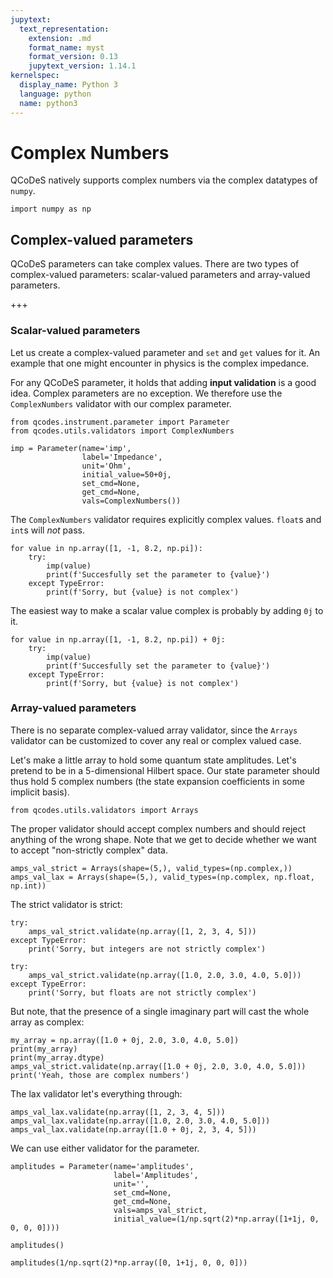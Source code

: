 ```yaml
---
jupytext:
  text_representation:
    extension: .md
    format_name: myst
    format_version: 0.13
    jupytext_version: 1.14.1
kernelspec:
  display_name: Python 3
  language: python
  name: python3
---
```


# Complex Numbers

QCoDeS natively supports complex numbers via the complex datatypes of `numpy`.

```{code-cell} ipython3
import numpy as np
```

## Complex-valued parameters

QCoDeS parameters can take complex values. There are two types of complex-valued parameters: scalar-valued parameters and array-valued parameters.

+++

### Scalar-valued parameters

Let us create a complex-valued parameter and `set` and `get` values for it. An example that one might encounter in physics is the complex impedance.

For any QCoDeS parameter, it holds that adding **input validation** is a good idea. Complex parameters are no exception. We therefore use the `ComplexNumbers` validator with our complex parameter.

```{code-cell} ipython3
from qcodes.instrument.parameter import Parameter
from qcodes.utils.validators import ComplexNumbers
```

```{code-cell} ipython3
imp = Parameter(name='imp',
                label='Impedance',
                unit='Ohm',
                initial_value=50+0j,
                set_cmd=None,
                get_cmd=None,
                vals=ComplexNumbers())
```

The `ComplexNumbers` validator requires explicitly complex values. `float`s and `int`s will *not* pass.

```{code-cell} ipython3
for value in np.array([1, -1, 8.2, np.pi]):
    try:
        imp(value)
        print(f'Succesfully set the parameter to {value}')
    except TypeError:
        print(f'Sorry, but {value} is not complex')
```

The easiest way to make a scalar value complex is probably by adding `0j` to it.

```{code-cell} ipython3
for value in np.array([1, -1, 8.2, np.pi]) + 0j:
    try:
        imp(value)
        print(f'Succesfully set the parameter to {value}')
    except TypeError:
        print(f'Sorry, but {value} is not complex')
```

### Array-valued parameters

There is no separate complex-valued array validator, since the `Arrays` validator can be customized to cover any real or complex valued case.

Let's make a little array to hold some quantum state amplitudes. Let's pretend to be in a 5-dimensional Hilbert space. Our state parameter should thus hold 5 complex numbers (the state expansion coefficients in some implicit basis).

```{code-cell} ipython3
from qcodes.utils.validators import Arrays
```

The proper validator should accept complex numbers and should reject anything of the wrong shape. Note that we get to decide whether we want to accept "non-strictly complex" data.

```{code-cell} ipython3
amps_val_strict = Arrays(shape=(5,), valid_types=(np.complex,))
amps_val_lax = Arrays(shape=(5,), valid_types=(np.complex, np.float, np.int))
```

The strict validator is strict:

```{code-cell} ipython3
try:
    amps_val_strict.validate(np.array([1, 2, 3, 4, 5]))
except TypeError:
    print('Sorry, but integers are not strictly complex')
    
try:
    amps_val_strict.validate(np.array([1.0, 2.0, 3.0, 4.0, 5.0]))
except TypeError:
    print('Sorry, but floats are not strictly complex')
```

But note, that the presence of a single imaginary part will cast the whole array as complex:

```{code-cell} ipython3
my_array = np.array([1.0 + 0j, 2.0, 3.0, 4.0, 5.0])
print(my_array)
print(my_array.dtype)
amps_val_strict.validate(np.array([1.0 + 0j, 2.0, 3.0, 4.0, 5.0]))
print('Yeah, those are complex numbers')
```

The lax validator let's everything through:

```{code-cell} ipython3
amps_val_lax.validate(np.array([1, 2, 3, 4, 5]))
amps_val_lax.validate(np.array([1.0, 2.0, 3.0, 4.0, 5.0]))
amps_val_lax.validate(np.array([1.0 + 0j, 2, 3, 4, 5]))
```

We can use either validator for the parameter.

```{code-cell} ipython3
amplitudes = Parameter(name='amplitudes',
                       label='Amplitudes',
                       unit='',
                       set_cmd=None,
                       get_cmd=None,
                       vals=amps_val_strict,
                       initial_value=(1/np.sqrt(2)*np.array([1+1j, 0, 0, 0, 0])))
```

```{code-cell} ipython3
amplitudes()
```

```{code-cell} ipython3
amplitudes(1/np.sqrt(2)*np.array([0, 1+1j, 0, 0, 0]))
```
